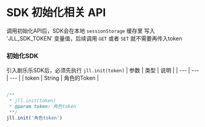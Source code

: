 # SDK 初始化相关 API
调用初始化API后，SDK会在本地 `sessionStorage` 缓存里 写入 'JLL_SDK_TOKEN' 变量值，后续调用 `GET` 或者 `SET` 就不需要再传入token


### 初始化SDK
引入剧乐乐SDK后，必须先执行 `jll.init(token)`
| 参数 | 类型 | 说明 |
| --- | --- | --- |
| token | String | 角色的Token |
``` javascript

/**
 * jll.init(token)
 * @param token: 角色token
 **/
jll.init('角色token')
```
